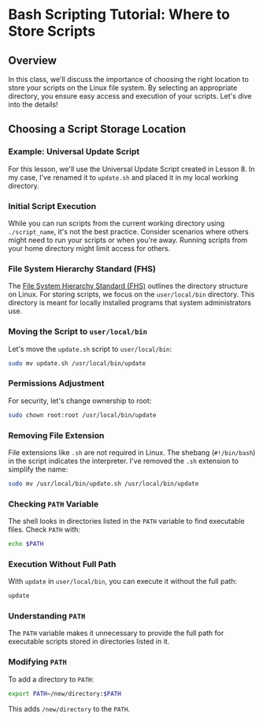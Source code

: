 # Bash Scripting Tutorial: Where to Store Scripts

## Overview
In this class, we'll discuss the importance of choosing the right location to store your scripts on the Linux file system. By selecting an appropriate directory, you ensure easy access and execution of your scripts. Let's dive into the details!

## Choosing a Script Storage Location

### Example: Universal Update Script
For this lesson, we'll use the Universal Update Script created in Lesson 8. In my case, I've renamed it to `update.sh` and placed it in my local working directory.

### Initial Script Execution
While you can run scripts from the current working directory using `./script_name`, it's not the best practice. Consider scenarios where others might need to run your scripts or when you're away. Running scripts from your home directory might limit access for others.

### File System Hierarchy Standard (FHS)
The [File System Hierarchy Standard (FHS)](https://refspecs.linuxfoundation.org/FHS_3.0/fhs-3.0.html) outlines the directory structure on Linux. For storing scripts, we focus on the `user/local/bin` directory. This directory is meant for locally installed programs that system administrators use.

### Moving the Script to `user/local/bin`
Let's move the `update.sh` script to `user/local/bin`:
```bash
sudo mv update.sh /usr/local/bin/update
```

### Permissions Adjustment
For security, let's change ownership to root:
```bash
sudo chown root:root /usr/local/bin/update
```

### Removing File Extension
File extensions like `.sh` are not required in Linux. The shebang (`#!/bin/bash`) in the script indicates the interpreter. I've removed the `.sh` extension to simplify the name:
```bash
sudo mv /usr/local/bin/update.sh /usr/local/bin/update
```

### Checking `PATH` Variable
The shell looks in directories listed in the `PATH` variable to find executable files. Check `PATH` with:
```bash
echo $PATH
```

### Execution Without Full Path
With `update` in `user/local/bin`, you can execute it without the full path:
```bash
update
```

### Understanding `PATH`
The `PATH` variable makes it unnecessary to provide the full path for executable scripts stored in directories listed in it.

### Modifying `PATH`
To add a directory to `PATH`:
```bash
export PATH=/new/directory:$PATH
```
This adds `/new/directory` to the `PATH`.

